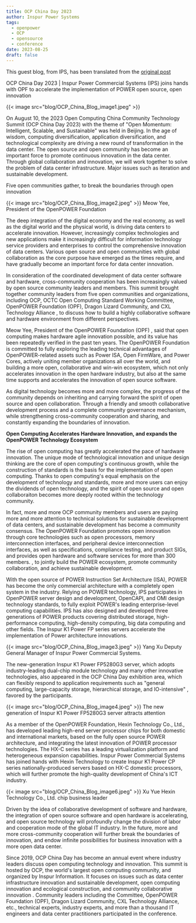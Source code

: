 ```yaml
---
title: OCP China Day 2023
author: Inspur Power Systems
tags:
  - openpower
  - OCP
  - opensource
  - conference
date: 2023-08-25
draft: false
---
```


This guest blog, from IPS, has been translated from the [original post](https://mp.weixin.qq.com/s/Vh291sS8XrIvyGFumM4qqA)

OCP China Day 2023 |  Inspur Power Commercial Systems (IPS) joins hands with OPF to accelerate the implementation of POWER open source, open innovation

{{< image src="blog/OCP_China_Blog_image1.jpeg" >}}

On August 10, the 2023 Open Computing China Community Technology Summit (OCP China Day 2023) with the theme of "Open Momentum: Intelligent, Scalable, and Sustainable" was held in Beijing. In the age of wisdom, computing diversification, application diversification, and technological complexity are driving a new round of transformation in the data center. The open source and open community has become an important force to promote continuous innovation in the data center. Through global collaboration and innovation, we will work together to solve the problem of data center infrastructure. Major issues such as iteration and sustainable development. 

Five open communities gather, to break the boundaries through open innovation

{{< image src="blog/OCP_China_Blog_image2.jpeg" >}}
Meow Yee, President of the OpenPOWER Foundation

The deep integration of the digital economy and the real economy, as well as the digital world and the physical world, is driving data centers to accelerate innovation. However, increasingly complex technologies and new applications make it increasingly difficult for information technology service providers and enterprises to control the comprehensive innovation of data centers. Various open source and open communities with global collaboration as the core purpose have emerged as the times require, and have gradually become an important force for data center innovation.

In consideration of the coordinated development of data center software and hardware, cross-community cooperation has been increasingly valued by open source community leaders and members. This summit brought together community leaders from five open communities and organizations, including OCP, OCTC Open Computing Standard Working Committee, OpenPOWER Foundation (OPF), Dragon Lizard Community, and CXL Technology Alliance , to discuss how to build a highly collaborative software and hardware environment from different perspectives.

Meow Yee, President of the OpenPOWER Foundation (OPF) , said that open computing makes hardware agile innovation possible, and its value has been repeatedly verified in the past ten years. The OpenPOWER Foundation is committed to fully exploring the leading technical advantages of OpenPOWER-related assets such as Power ISA, Open FirmWare, and Power Cores, actively uniting member organizations all over the world, and building a more open, collaborative and win-win ecosystem, which not only accelerates innovation in the open hardware industry, but also at the same time supports and accelerates the innovation of open source software.

As digital technology becomes more and more complex, the progress of the community depends on inheriting and carrying forward the spirit of open source and open collaboration. Through a friendly and smooth collaborative development process and a complete community governance mechanism, while strengthening cross-community cooperation and sharing, and constantly expanding the boundaries of innovation.

**Open Computing Accelerates Hardware Innovation, and expands the OpenPOWER Technology Ecosystem**

The rise of open computing has greatly accelerated the pace of hardware innovation. The unique mode of technological innovation and unique design thinking are the core of open computing's continuous growth, while the construction of standards is the basis for the implementation of open computing. Thanks to open computing's equal emphasis on the development of technology and standards, more and more users can enjoy the dividends of open technology, and the spirit of open source and open collaboraiton becomes more deeply rooted within the technology community.

In fact, more and more OCP community members and users are paying more and more attention to technical solutions for sustainable development of data centers, and sustainable development has become a community consensus. The OpenPOWER Foundation promotes open innovation through core technologies such as open processors, memory interconnection interfaces, and peripheral device interconnection interfaces, as well as specifications, compliance testing, and product SIGs, and provides open hardware and software services for more than 300 members. , to jointly build the POWER ecosystem, promote community collaboration, and achieve sustainable development.

With the open source of POWER Instruction Set Architecture (ISA), POWER has become the only commercial architecture with a completely open system in the industry. Relying on POWER technology, IPS participates in OpenPOWER server design and development, OpenCAPI, and OMI design technology standards, to fully exploit POWER's leading enterprise-level computing capabilities. IPS has also designed and developed three generations of POWER products covering distributed storage, high-performance computing, high-density computing, big data computing and other fields. The Inspur K1 Power FP series servers accelerate the implementation of Power architecture innovations. 

{{< image src="blog/OCP_China_Blog_image3.jpeg" >}}
Yang Xu Deputy General Manager of Inspur Power Commercial Systems.

The new-generation Inspur K1 Power FP5280G3 server, which adopts industry-leading dual-chip module technology and many other innovative technologies, also appeared in the OCP China Day exhibition area, which can flexibly respond to application requirements such as "general computing, large-capacity storage, hierarchical storage, and IO-intensive" , favored by the participants.

{{< image src="blog/OCP_China_Blog_image4.jpeg" >}}
The new generation of Inspur K1 Power FP5280G3 server attracts attention

As a member of the OpenPOWER Foundation, Hexin Technology Co., Ltd., has developed leading high-end server processor chips for both domestic and international markets, based on the fully open source POWER architecture, and integrating the latest innovation of POWER processor technologies. The HX-C series has a leading virtualization platform and heterogeneous expansion capabilities. Inspur Power Commercial Systems has joined hands with Hexin Technology to create Inspur K1 Power CP series nationally-produced servers based on HX-C domestic processors, which will further promote the high-quality development of China's ICT industry.

{{< image src="blog/OCP_China_Blog_image6.jpeg" >}}
Xu Yue Hexin Technology Co., Ltd. chip business leader

Driven by the idea of collaborative development of software and hardware, the integration of open source software and open hardware is accelerating, and open source technology will profoundly change the division of labor and cooperation mode of the global IT industry. In the future, more and more cross-community cooperation will further break the boundaries of innovation, and endow infinite possibilities for business innovation with a more open data center.

Since 2019, OCP China Day has become an annual event where industry leaders discuss open computing technology and innovation. This summit is hosted by OCP, the world's largest open computing community, and organized by Inspur Information. It focuses on issues such as data center infrastructure innovation and sustainable development, open computing innovation and ecological construction, and community collaborative innovation . Community leaders including the Committee, OpenPOWER Foundation (OPF), Dragon Lizard Community, CXL Technology Alliance, etc., technical experts, industry experts, and more than a thousand IT engineers and data center practitioners participated in the conference.

